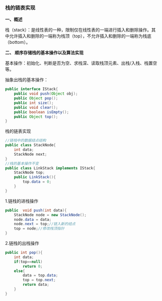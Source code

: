 ### 栈的链表实现

**一、概述**

栈（stack）：是线性表的一种，限制仅在线性表的一端进行插入和删除操作。其中允许插入和删除的一端称为栈顶（top），不允许插入和删除的一端称为栈底（bottom）。

**二、 顺序存储栈的基本操作以及算法实现**

基本操作：初始化、判断是否为空、求栈深、读取栈顶元素、出栈/入栈、栈置空等。

抽象出栈的基本操作：

```java
public interface IStack{
    public void push(Object obj);
    public Object pop();
    public int size();
    public void clear();
    public boolean isEmpty();
    public Object top(); 
}
```

栈的链表实现

```java
//链栈中的数据结点结构
public class StackNode{
    int data;
    StackNode next;
}
//栈的基本操作不变
public class LinkStack implements IStack{
    StackNode top;
    public LinkStack(){
        top.data = 0;
    }
}
```

1.链栈的进栈操作

```java
public  void push(int data){
    StackNode node = new StackNode();
    node.data = data;
    node.next = top;//链入新的结点
    top = node;//修改栈顶指针
}
```

2.链栈的出栈操作

```java
public int pop(){
    int data;
    if(top==null)
        return 0;
    else{
        data = top.data;
        top = top.next;
        return data;
    }
}
```

